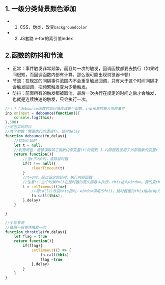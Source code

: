 ## 1. 一级分类背景颜色添加 
- 1. CSS，伪类，改变`backgroundcolor`
- 2. JS套路 v-for的索引值index

## 2.函数的防抖和节流
- 正常：事件触发非常频繁，而且每一次的触发，回调函数都要去执行（如果时间很短，而回调函数内部有计算，那么很可能出现浏览器卡顿）
- 节流：在规定的间隔事件范围内不会重复触发回调，只有大于这个时间间隔才会触发回调，把频繁触发变为少量触发。
- 防抖：前面所有的触发都被取消，最后一次执行在规定的时间之后才会触发，也就是连续快速的触发，只会执行一次。
```js
//！！！debounce函数的返回值应该是个函数，inp元素的输入响应事件
inp.oninput = debounce(function(){
    console.log(this);
},500)
//闭包实现防抖
//两个参数：需要执行的逻辑fn，延时delay
function debounce(fn,delay){
	//初始化延时
	let t = null;
	//利用闭包：能够读取其它函数内部变量(t)的函数 1.内部函数使用了外部函数的变量t 2.外部函数的返回值是内部函数
	return function(){
		//当t不为0时，清除延时器
		if(t !== null){
			clearTimeout(t)
		}
		//t=0时，经过设定的延时，执行内部函数
        //注意!!!这个时候fn()在延时器的箭头函数中执行，this指向window。要改变this指向
		t = setTimeout(()=>{
            //用call()改变this指向，window调用的fn()。延时器里的this指向inp元素
			fn.call(this);
		},delay)
	}

}

//手写节流
//每隔一段事件触发一次
function throttle(fn,delay){
    let flag = true
    return function(){
        if(flag){
            setTimeout(() => {
                fn.call(this)
                flag =true
            },delay)
        }
    }
}
```